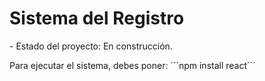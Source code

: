 <h1> Sistema del Registro </h1>
- Estado del proyecto: En construcción.

Para ejecutar el sistema, debes poner: 
´´´npm install react´´´
